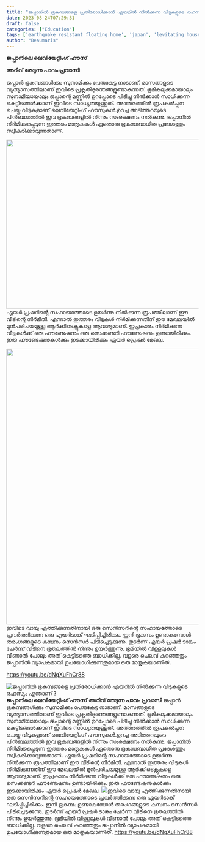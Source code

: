 ```yaml
---
title: "ജപ്പാനിൽ ഭൂകമ്പങ്ങളെ പ്രതിരോധിക്കാൻ എയറിൽ നിൽക്കുന്ന വീടുകളുടെ രഹസ്യം എന്താണ് ?"
date: 2023-08-24T07:29:31
draft: false
categories: ["Education"]
tags: ['earthquake resistant floating home', 'japan', 'levitating house']
author: "Beaumaris"
---
```


<strong>ജപ്പാനിലെ ലെവിയേറ്റിംഗ് ഹൗസ്</strong>

<strong>അറിവ് തേടുന്ന പാവം പ്രവാസി</strong>

ജപ്പാന്‍ ഭൂകമ്പങ്ങള്‍ക്കും സുനാമിക്കും പേരുകേട്ട നാടാണ്. മാസങ്ങളുടെ വ്യത്യാസത്തിലാണ് ഇവിടെ പ്രകൃതിദുരന്തങ്ങളുണ്ടാകുന്നത്. ഭൂമികുലുക്കമായാലും സുനാമിയായാലും ജപ്പാന്റെ മണ്ണില്‍ ഉറപ്പോടെ പിടിച്ചു നില്‍ക്കാന്‍ സാധിക്കുന്ന കെട്ടിടങ്ങള്‍ക്കാണ് ഇവിടെ സാധ്യതയുള്ളത്. അത്തരത്തില്‍ രൂപകല്‍പ്പന ചെയ്ത വീടുകളാണ് ലെവിയേറ്റിംഗ് ഹൗസുകള്‍.ഉറച്ച അടിത്തറയുടെ പിന്‍ബലത്തില്‍ ഇവ ഭൂകമ്പങ്ങളില്‍ നിന്നും സംരക്ഷണം നല്‍കുന്നു. ജപ്പാനില്‍ നിര്‍മിക്കപ്പെടുന്ന ഇത്തരം മാതൃകകള്‍ ഏതൊരു ഭൂകമ്പബാധിത പ്രദേശത്തും സ്വീകരിക്കാവുന്നതാണ്.

<img class="size-full wp-image-415596 aligncenter" src="https://cdn.boolokam.com/articles/2023/08/ffgg-1.jpg" alt="" width="584" height="442" />എയര്‍ പ്രഷറിന്റെ സഹായത്തോടെ ഉയര്‍ന്നു നില്‍ക്കുന്ന രൂപത്തിലാണ് ഈ വീടിന്റെ നിര്‍മിതി. എന്നാല്‍ ഇത്തരം വീടുകള്‍ നിര്‍മിക്കുന്നതിന് ഈ മേഖലയില്‍ മുന്‍പരിചയമുള്ള ആര്‍ക്കിടെക്റ്റുകളെ ആവശ്യമാണ്. ഇപ്രകാരം നിര്‍മിക്കുന്ന വീടുകള്‍ക്ക് ഒരു ഫൗണ്ടേഷനും ഒരു സെക്കണ്ടറി ഫൗണ്ടേഷനും ഉണ്ടായിരിക്കും. ഇരു ഫൗണ്ടേഷനുകള്‍ക്കും ഇടക്കായിരിക്കും എയര്‍ പ്രെഷര്‍ മേഖല.

<img class="size-full wp-image-415597 aligncenter" src="https://cdn.boolokam.com/articles/2023/08/wfwggg.jpg" alt="" width="1280" height="720" />ഇവിടെ വായു എത്തിക്കുന്നതിനായി ഒരു സെന്‍സറിന്റെ സഹായത്തോടെ പ്രവര്‍ത്തിക്കുന്ന ഒരു എയര്‍ടാങ്ക് ഘടിപ്പിച്ചിരിക്കും. ഇനി ഭൂകമ്പം ഉണ്ടാകുമ്പോള്‍ തരംഗങ്ങളുടെ കമ്പനം സെന്‍സര്‍ പിടിച്ചെടുക്കുന്നു. തുടര്‍ന്ന് എയര്‍ പ്രഷര്‍ ടാങ്കും ചേര്‍ന്ന് വീടിനെ ഭൂതലത്തില്‍ നിന്നും ഉയര്‍ത്തുന്നു. ഭൂമിയില്‍ വിള്ളലുകള്‍ വീണാല്‍ പോലും അത് കെട്ടിടത്തെ ബാധിക്കില്ല. വളരെ ചെലവ് കുറഞ്ഞതും ജപ്പാനില്‍ വ്യാപകമായി ഉപയോഗിക്കുന്നതുമായ ഒരു മാതൃകയാണിത്.

https://youtu.be/dNqXuFhCr88


![ജപ്പാനിൽ ഭൂകമ്പങ്ങളെ പ്രതിരോധിക്കാൻ എയറിൽ നിൽക്കുന്ന വീടുകളുടെ രഹസ്യം എന്താണ് ?](https://cdn.boolokam.com/articles/2023/08/ffgg-1.jpg)**ജപ്പാനിലെ ലെവിയേറ്റിംഗ് ഹൗസ്** **അറിവ് തേടുന്ന പാവം പ്രവാസി** ജപ്പാന്‍ ഭൂകമ്പങ്ങള്‍ക്കും സുനാമിക്കും പേരുകേട്ട നാടാണ്. മാസങ്ങളുടെ വ്യത്യാസത്തിലാണ് ഇവിടെ പ്രകൃതിദുരന്തങ്ങളുണ്ടാകുന്നത്. ഭൂമികുലുക്കമായാലും സുനാമിയായാലും ജപ്പാന്റെ മണ്ണില്‍ ഉറപ്പോടെ പിടിച്ചു നില്‍ക്കാന്‍ സാധിക്കുന്ന കെട്ടിടങ്ങള്‍ക്കാണ് ഇവിടെ സാധ്യതയുള്ളത്. അത്തരത്തില്‍ രൂപകല്‍പ്പന ചെയ്ത വീടുകളാണ് ലെവിയേറ്റിംഗ് ഹൗസുകള്‍.ഉറച്ച അടിത്തറയുടെ പിന്‍ബലത്തില്‍ ഇവ ഭൂകമ്പങ്ങളില്‍ നിന്നും സംരക്ഷണം നല്‍കുന്നു. ജപ്പാനില്‍ നിര്‍മിക്കപ്പെടുന്ന ഇത്തരം മാതൃകകള്‍ ഏതൊരു ഭൂകമ്പബാധിത പ്രദേശത്തും സ്വീകരിക്കാവുന്നതാണ്. എയര്‍ പ്രഷറിന്റെ സഹായത്തോടെ ഉയര്‍ന്നു നില്‍ക്കുന്ന രൂപത്തിലാണ് ഈ വീടിന്റെ നിര്‍മിതി. എന്നാല്‍ ഇത്തരം വീടുകള്‍ നിര്‍മിക്കുന്നതിന് ഈ മേഖലയില്‍ മുന്‍പരിചയമുള്ള ആര്‍ക്കിടെക്റ്റുകളെ ആവശ്യമാണ്. ഇപ്രകാരം നിര്‍മിക്കുന്ന വീടുകള്‍ക്ക് ഒരു ഫൗണ്ടേഷനും ഒരു സെക്കണ്ടറി ഫൗണ്ടേഷനും ഉണ്ടായിരിക്കും. ഇരു ഫൗണ്ടേഷനുകള്‍ക്കും ഇടക്കായിരിക്കും എയര്‍ പ്രെഷര്‍ മേഖല. ![](https://cdn.boolokam.com/articles/2023/08/wfwggg.jpg)ഇവിടെ വായു എത്തിക്കുന്നതിനായി ഒരു സെന്‍സറിന്റെ സഹായത്തോടെ പ്രവര്‍ത്തിക്കുന്ന ഒരു എയര്‍ടാങ്ക് ഘടിപ്പിച്ചിരിക്കും. ഇനി ഭൂകമ്പം ഉണ്ടാകുമ്പോള്‍ തരംഗങ്ങളുടെ കമ്പനം സെന്‍സര്‍ പിടിച്ചെടുക്കുന്നു. തുടര്‍ന്ന് എയര്‍ പ്രഷര്‍ ടാങ്കും ചേര്‍ന്ന് വീടിനെ ഭൂതലത്തില്‍ നിന്നും ഉയര്‍ത്തുന്നു. ഭൂമിയില്‍ വിള്ളലുകള്‍ വീണാല്‍ പോലും അത് കെട്ടിടത്തെ ബാധിക്കില്ല. വളരെ ചെലവ് കുറഞ്ഞതും ജപ്പാനില്‍ വ്യാപകമായി ഉപയോഗിക്കുന്നതുമായ ഒരു മാതൃകയാണിത്. https://youtu.be/dNqXuFhCr88
